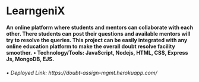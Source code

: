 # LearngeniX

<b>An online platform where students and mentors can collaborate with each other. There students can post
their questions and available mentors will try to resolve the queries. This project can be easily integrated
with any online education platform to make the overall doubt resolve facility smoother.</b>
<b>• Technology/Tools: JavaScript, Nodejs, HTML, CSS, Express Js, MongoDB, EJS. </b>
<h6>• Deployed Link: https://doubt-assign-mgmt.herokuapp.com/</h6>